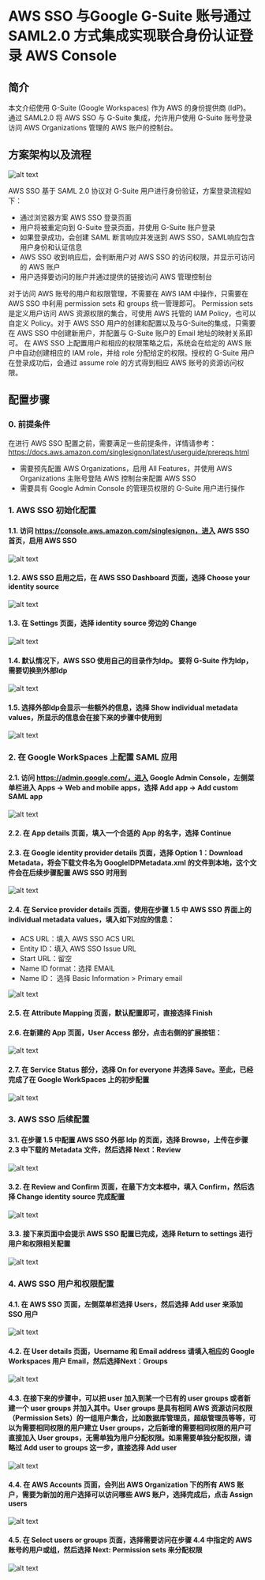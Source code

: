 # AWS SSO 与Google G-Suite 账号通过 SAML2.0 方式集成实现联合身份认证登录 AWS Console

## 简介

本文介绍使用 G-Suite (Google Workspaces) 作为 AWS 的身份提供商 (IdP)。通过 SAML2.0 将 AWS SSO 与 G-Suite 集成，允许用户使用 G-Suite 账号登录访问 AWS Organizations 管理的 AWS 账户的控制台。

## 方案架构以及流程 

![alt text](https://github.com/zhixueli/awssso-gsuite/blob/main/images/G-Suite-AWS-SSO-Figure-1.png?raw=true)

AWS SSO 基于 SAML 2.0 协议对 G-Suite 用户进行身份验证，方案登录流程如下：

* 通过浏览器方案 AWS SSO 登录页面
* 用户将被重定向到 G-Suite 登录页面，并使用 G-Suite 账户登录
* 如果登录成功，会创建 SAML 断言响应并发送到 AWS SSO，SAML响应包含用户身份和认证信息
* AWS SSO 收到响应后，会判断用户对 AWS SSO 的访问权限，并显示可访问的 AWS 账户
* 用户选择要访问的账户并通过提供的链接访问 AWS 管理控制台

对于访问 AWS 账号的用户和权限管理，不需要在 AWS IAM 中操作，只需要在 AWS SSO 中利用 permission sets 和 groups 统一管理即可。 Permission sets 是定义用户访问 AWS 资源权限的集合，可使用 AWS 托管的 IAM Policy，也可以自定义 Policy。对于 AWS SSO 用户的创建和配置以及与G-Suite的集成，只需要在 AWS SSO 中创建新用户，并配置与 G-Suite 账户的 Email 地址的映射关系即可。
在 AWS SSO 上配置用户和相应的权限策略之后，系统会在给定的 AWS 账户中自动创建相应的 IAM role，并给 role 分配给定的权限。授权的 G-Suite 用户在登录成功后，会通过 assume role 的方式得到相应 AWS 账号的资源访问权限。

## 配置步骤

### 0. 前提条件

在进行 AWS SSO 配置之前，需要满足一些前提条件，详情请参考：https://docs.aws.amazon.com/singlesignon/latest/userguide/prereqs.html

* 需要预先配置 AWS Organizations，启用 All Features，并使用 AWS Organizations 主账号登陆 AWS 控制台来配置 AWS SSO
* 需要具有 Google Admin Console 的管理员权限的 G-Suite 用户进行操作

### 1. AWS SSO 初始化配置

#### 1.1. 访问 https://console.aws.amazon.com/singlesignon，进入 AWS SSO 首页，启用 AWS SSO

![alt text](https://github.com/zhixueli/awssso-gsuite/blob/main/images/G-Suite-AWS-SSO-Figure-2.png?raw=true)

#### 1.2. AWS SSO 启用之后，在 AWS SSO Dashboard 页面，选择 Choose your identity source

![alt text](https://github.com/zhixueli/awssso-gsuite/blob/main/images/G-Suite-AWS-SSO-Figure-3.png?raw=true)

#### 1.3. 在 Settings 页面，选择 identity source 旁边的 Change

![alt text](https://github.com/zhixueli/awssso-gsuite/blob/main/images/G-Suite-AWS-SSO-Figure-4.png?raw=true)

#### 1.4. 默认情况下，AWS SSO 使用自己的目录作为Idp。 要将 G-Suite 作为Idp，需要切换到外部Idp

![alt text](https://github.com/zhixueli/awssso-gsuite/blob/main/images/G-Suite-AWS-SSO-Figure-5.png?raw=true)

#### 1.5. 选择外部Idp会显示一些额外的信息，选择 Show individual metadata values，所显示的信息会在接下来的步骤中使用到

![alt text](https://github.com/zhixueli/awssso-gsuite/blob/main/images/G-Suite-AWS-SSO-Figure-6.png?raw=true)

### 2. 在 Google WorkSpaces 上配置 SAML 应用

#### 2.1. 访问 https://admin.google.com/，进入 Google Admin Console，左侧菜单栏进入 Apps -> Web and mobile apps，选择 Add app -> Add custom SAML app

![alt text](https://github.com/zhixueli/awssso-gsuite/blob/main/images/G-Suite-AWS-SSO-Figure-7.png?raw=true)

#### 2.2. 在 App details 页面，填入一个合适的 App 的名字，选择 Continue

#### 2.3. 在 Google identity provider details 页面，选择 Option 1：Download Metadata，将会下载文件名为 GoogleIDPMetadata.xml 的文件到本地，这个文件会在后续步骤配置 AWS SSO 时用到

![alt text](https://github.com/zhixueli/awssso-gsuite/blob/main/images/G-Suite-AWS-SSO-Figure-8.png?raw=true)

#### 2.4. 在 Service provider details 页面，使用在步骤 1.5 中 AWS SSO 界面上的 individual metadata values，填入如下对应的信息：

* ACS URL：填入 AWS SSO ACS URL
* Entity ID：填入 AWS SSO Issue URL
* Start URL：留空
* Name ID format：选择 EMAIL
* Name ID： 选择 Basic Information > Primary email

![alt text](https://github.com/zhixueli/awssso-gsuite/blob/main/images/G-Suite-AWS-SSO-Figure-9.png?raw=true)

#### 2.5. 在 Attribute Mapping 页面，默认配置即可，直接选择 Finish

#### 2.6. 在新建的 App 页面，User Access 部分，点击右侧的扩展按钮：

![alt text](https://github.com/zhixueli/awssso-gsuite/blob/main/images/G-Suite-AWS-SSO-Figure-10.png?raw=true)

#### 2.7. 在 Service Status 部分，选择 On for everyone 并选择 Save。至此，已经完成了在 Google WorkSpaces 上的初步配置

![alt text](https://github.com/zhixueli/awssso-gsuite/blob/main/images/G-Suite-AWS-SSO-Figure-11.png?raw=true)

### 3. AWS SSO 后续配置

#### 3.1. 在步骤 1.5 中配置 AWS SSO 外部 Idp 的页面，选择 Browse，上传在步骤 2.3 中下载的 Metadata 文件，然后选择 Next：Review

![alt text](https://github.com/zhixueli/awssso-gsuite/blob/main/images/G-Suite-AWS-SSO-Figure-12.png?raw=true)

#### 3.2. 在 Review and Confirm 页面，在最下方文本框中，填入 Confirm，然后选择 Change identity source 完成配置

![alt text](https://github.com/zhixueli/awssso-gsuite/blob/main/images/G-Suite-AWS-SSO-Figure-13.png?raw=true)

#### 3.3. 接下来页面中会提示 AWS SSO 配置已完成，选择 Return to settings 进行用户和权限相关配置

![alt text](https://github.com/zhixueli/awssso-gsuite/blob/main/images/G-Suite-AWS-SSO-Figure-14.png?raw=true)

### 4. AWS SSO 用户和权限配置

#### 4.1. 在 AWS SSO 页面，左侧菜单栏选择 Users，然后选择 Add user 来添加 SSO 用户

![alt text](https://github.com/zhixueli/awssso-gsuite/blob/main/images/G-Suite-AWS-SSO-Figure-15.png?raw=true)

#### 4.2. 在 User details 页面，Username 和 Email address 请填入相应的 Google Workspaces 用户 Email，然后选择Next：Groups

![alt text](https://github.com/zhixueli/awssso-gsuite/blob/main/images/G-Suite-AWS-SSO-Figure-16.png?raw=true)

#### 4.3. 在接下来的步骤中，可以把 user 加入到某一个已有的 user groups 或者新建一个 user groups 并加入其中。User groups 是具有相同 AWS 资源访问权限（Permission Sets）的一组用户集合，比如数据库管理员，超级管理员等等，可以为需要相同权限的用户建立 User groups，之后新增的需要相同权限的用户可直接加入 User groups，无需单独为用户分配权限。如果需要单独分配权限，请略过 Add user to groups 这一步，直接选择 Add user

![alt text](https://github.com/zhixueli/awssso-gsuite/blob/main/images/G-Suite-AWS-SSO-Figure-17.png?raw=true)

#### 4.4. 在 AWS Accounts 页面，会列出 AWS Organization 下的所有 AWS 账户，需要为新加的用户选择可以访问哪些 AWS 账户，选择完成后，点击 Assign users

![alt text](https://github.com/zhixueli/awssso-gsuite/blob/main/images/G-Suite-AWS-SSO-Figure-18.png?raw=true)

#### 4.5. 在 Select users or groups 页面，选择需要访问在步骤 4.4 中指定的 AWS 账号的用户或组，然后选择 Next: Permission sets 来分配权限

![alt text](https://github.com/zhixueli/awssso-gsuite/blob/main/images/G-Suite-AWS-SSO-Figure-19.png?raw=true)